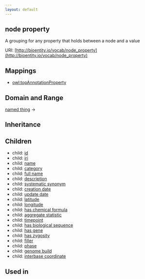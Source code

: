 ```yaml
---
layout: default
---
```


## node property


A grouping for any property that holds between a node and a value

URI: [http://bioentity.io/vocab/node_property](http://bioentity.io/vocab/node_property)
## Mappings

 * [owl:topAnnotationProperty](http://purl.obolibrary.org/obo/owl_topAnnotationProperty)

## Domain and Range

[named thing](NamedThing.html) -> 

## Inheritance


## Children

 *  child: [id](id.html)
 *  child: [iri](iri.html)
 *  child: [name](name.html)
 *  child: [category](category.html)
 *  child: [full name](full_name.html)
 *  child: [description](description.html)
 *  child: [systematic synonym](systematic_synonym.html)
 *  child: [creation date](creation_date.html)
 *  child: [update date](update_date.html)
 *  child: [latitude](latitude.html)
 *  child: [longitude](longitude.html)
 *  child: [has chemical formula](has_chemical_formula.html)
 *  child: [aggregate statistic](aggregate_statistic.html)
 *  child: [timepoint](timepoint.html)
 *  child: [has biological sequence](has_biological_sequence.html)
 *  child: [has gene](has_gene.html)
 *  child: [has zygosity](has_zygosity.html)
 *  child: [filler](filler.html)
 *  child: [phase](phase.html)
 *  child: [genome build](genome_build.html)
 *  child: [interbase coordinate](interbase_coordinate.html)

## Used in

